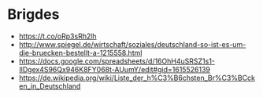 # Brigdes

* https://t.co/oRp3sRh2lh
* http://www.spiegel.de/wirtschaft/soziales/deutschland-so-ist-es-um-die-bruecken-bestellt-a-1215558.html
* https://docs.google.com/spreadsheets/d/16OhH4uSRSZ1s1-IlDgex4S96Qx946K8FY068t-AUumY/edit#gid=1615526139
* https://de.wikipedia.org/wiki/Liste_der_h%C3%B6chsten_Br%C3%BCcken_in_Deutschland

